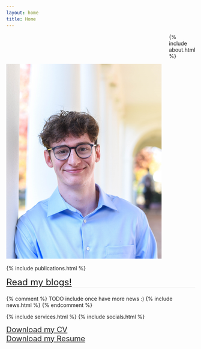 ```yaml
---
layout: home
title: Home
---
```

<div class="content-wrapper">
<style>
.headshot {
  width: 1300px;
  height: auto;
}
</style>

<style>
  .separator-line {
    border-bottom: 1px solid #eaeaea; /* Gray line, 1px thick */
    margin-bottom: 20px; /* Space below the line */
  }
</style>

<style>
.profile-image-container {
    margin-right: 20px;
}
</style>
<style>
.content-wrapper {
  display: flex;
  align-items: flex-start;
}
</style>
  <div class="profile-image-container" style="margin-top: 80px;">
    <img src="/assets/BestHeadshot.jpg" alt="Alexi" class="headshot" />
  </div>



  <div class="main-content">
    {% include about.html %}
    
  </div>
  
</div>

{% include publications.html %}
<div class="separator-line">
<a href="/blog.html" style="font-size: 24px;">Read my blogs!</a>
</div>

{% comment %}
TODO include once have more news :)
{% include news.html %}
{% endcomment %}

{% include services.html %}
{% include socials.html %}



<div>
    <a href="assets/Alexi_Gladstone_CV.pdf" style="font-size: 20px;" >Download my CV</a> <br>
    <a href="assets/Alexi_Gladstone_Resume.pdf" style="font-size: 20px;">Download my Resume</a>
</div>


